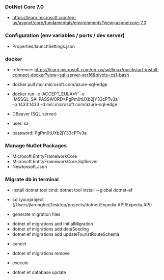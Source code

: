 ﻿### DotNet Core 7.0

- https://learn.microsoft.com/en-us/aspnet/core/fundamentals/environments?view=aspnetcore-7.0


### Configuration (env variables / ports / dev server)

- Properties/launchSettings.json


### docker
- reference: https://learn.microsoft.com/en-us/sql/linux/quickstart-install-connect-docker?view=sql-server-ver16&pivots=cs1-bash
- docker pull mcr.microsoft.com/azure-sql-edge
- docker run -e 'ACCEPT_EULA=Y' -e 'MSSQL_SA_PASSWORD=PgPm0tUXb2jY33cPTv3a' \
    -p 1433:1433 -d mcr.microsoft.com/azure-sql-edge

- DBeaver (SQL server)
- user: sa
- password: PgPm0tUXb2jY33cPTv3a


### Manage NuGet Packages
- Microsoft.EntityFrameworkCore
- Microsoft.EntityFrameworkCore.SqlServer
- Newtonsoft.Json


### Migrate db in terminal
* install dotnet tool
cmd: dotnet tool install --global dotnet-ef

- cd /yourproject (/Users/jiaronghe/Desktop/projects/dotnet/Expedia.API/Expedia.API)

* generate migration files
- dotnet ef migrations add initialMigration
- dotnet ef migrations add dataSeeding
- dotnet ef migrations add updateTouristRouteSchema

* cancel
- dotnet ef migrations remove

* execute
- dotnet ef database update